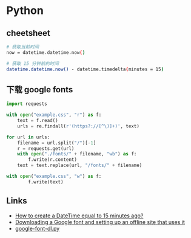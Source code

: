 # Python

## cheetsheet

```sh
# 获取当前时间
now = datetime.datetime.now()

# 获取 15 分钟前的时间
datetime.datetime.now() - datetime.timedelta(minutes = 15)
```

## 下载 google fonts

```python
import requests

with open("example.css", "r") as f:
    text = f.read()
    urls = re.findall(r'(https?://[^\)]+)', text)

for url in urls:
    filename = url.split("/")[-1]
    r = requests.get(url)
    with open("./fonts/" + filename, "wb") as f: 
        f.write(r.content)
    text = text.replace(url, "/fonts/" + filename)

with open("example.css", "w") as f:
        f.write(text)
```

## Links

- [How to create a DateTime equal to 15 minutes ago?](https://stackoverflow.com/questions/4541629/how-to-create-a-datetime-equal-to-15-minutes-ago)
- [Downloading a Google font and setting up an offline site that uses it](https://stackoverflow.com/a/49838352)
- [google-font-dl.py](https://gist.github.com/aisuhua/ad5f3f112e88925b5688a48b204ab136)
